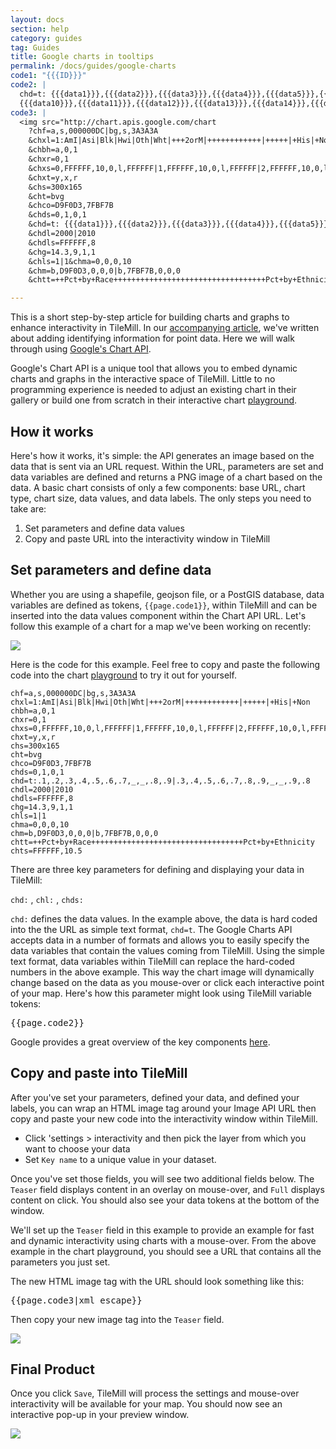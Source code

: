 ```yaml
---
layout: docs
section: help
category: guides
tag: Guides
title: Google charts in tooltips
permalink: /docs/guides/google-charts
code1: "{{{ID}}}"
code2: |
  chd=t: {{{data1}}},{{{data2}}},{{{data3}}},{{{data4}}},{{{data5}}},{{{data6}}},{{{data7}}},_,_,{{{data8}}},{{{data9}}}|
  {{{data10}}},{{{data11}}},{{{data12}}},{{{data13}}},{{{data14}}},{{{data15}}},{{{data16}}},_,_,{{{data17}}},{{{data18}}}
code3: |
  <img src="http://chart.apis.google.com/chart
    ?chf=a,s,000000DC|bg,s,3A3A3A
    &chxl=1:AmI|Asi|Blk|Hwi|Oth|Wht|+++2orM|++++++++++++|+++++|+His|+Non
    &chbh=a,0,1
    &chxr=0,1
    &chxs=0,FFFFFF,10,0,l,FFFFFF|1,FFFFFF,10,0,l,FFFFFF|2,FFFFFF,10,0,l,FFFFFF
    &chxt=y,x,r
    &chs=300x165
    &cht=bvg
    &chco=D9F0D3,7FBF7B
    &chds=0,1,0,1
    &chd=t: {{{data1}}},{{{data2}}},{{{data3}}},{{{data4}}},{{{data5}}},{{{data6}}},{{{data7}}},_,_,{{{data8}}},{{{data9}}}|{{{data10}}},{{{data11}}},{{{data12}}},{{{data13}}},{{{data14}}},{{{data15}}},{{{data16}}},_,_,{{{data17}}},{{{data18}}}
    &chdl=2000|2010
    &chdls=FFFFFF,8
    &chg=14.3,9,1,1
    &chls=1|1&chma=0,0,0,10
    &chm=b,D9F0D3,0,0,0|b,7FBF7B,0,0,0
    &chtt=++Pct+by+Race++++++++++++++++++++++++++++++++++Pct+by+Ethnicity&chts=FFFFFF,10.5" width="300" height="165" alt="Pct Race/Ethnicity" />

---
```


This is a short step-by-step article for building charts and graphs to enhance interactivity in TileMill. In our [accompanying article](http://support.mapbox.com/kb/tilemill/converting-addresses-in-spreadsheets-to-custom-maps-in-tilemill), we've written about adding identifying information for point data. Here we will walk through using [Google's Chart API](http://code.google.com/apis/chart/image/).

Google's Chart API is a unique tool that allows you to embed dynamic charts and graphs in the interactive space of TileMill. Little to no programming experience is needed to adjust an existing chart in their gallery or build one from scratch in their interactive chart [playground](http://code.google.com/apis/chart/image/docs/chart_playground.html).

## How it works

Here's how it works, it's simple: the API generates an image based on the data that is sent via an URL request.  Within the URL, parameters are set and data variables are defined and returns a PNG image of a chart based on the data. A basic chart consists of only a few components: base URL, chart type, chart size, data values, and data labels. The only steps you need to take are:

1. Set parameters and define data values
2. Copy and paste URL into the interactivity window in TileMill

## Set parameters and define data

Whether you are using a shapefile, geojson file, or a PostGIS database, data variables are defined as tokens, `{{page.code1}}`, within TileMill and can be inserted into the data values component within the Chart API URL.  Let's follow this example of a chart for a map we've been working on recently:

![](/tilemill/assets/pages/googlecharts1.png)

Here is the code for this example.  Feel free to copy and paste the following code into the chart [playground](http://code.google.com/apis/chart/image/docs/chart_playground.html) to try it out for yourself.

    chf=a,s,000000DC|bg,s,3A3A3A
    chxl=1:AmI|Asi|Blk|Hwi|Oth|Wht|+++2orM|++++++++++++|+++++|+His|+Non
    chbh=a,0,1
    chxr=0,1
    chxs=0,FFFFFF,10,0,l,FFFFFF|1,FFFFFF,10,0,l,FFFFFF|2,FFFFFF,10,0,l,FFFFFF
    chxt=y,x,r
    chs=300x165
    cht=bvg
    chco=D9F0D3,7FBF7B
    chds=0,1,0,1
    chd=t:.1,.2,.3,.4,.5,.6,.7,_,_,.8,.9|.3,.4,.5,.6,.7,.8,.9,_,_,.9,.8
    chdl=2000|2010
    chdls=FFFFFF,8
    chg=14.3,9,1,1
    chls=1|1
    chma=0,0,0,10
    chm=b,D9F0D3,0,0,0|b,7FBF7B,0,0,0
    chtt=++Pct+by+Race++++++++++++++++++++++++++++++++++Pct+by+Ethnicity
    chts=FFFFFF,10.5

There are three key parameters for defining and displaying your data in TileMill:

`chd:` , `chl:` , `chds:`

`chd:` defines the data values. In the example above, the data is hard coded into the the URL as simple text format, `chd=t`. The Google Charts API accepts data in a number of formats and allows you to easily specify the data variables that contain the values coming from TileMill. Using the simple text format, data variables within TileMill can replace the hard-coded numbers in the above example. This way the chart image will dynamically change based on the data as you mouse-over or click each interactive point of your map. Here's how this parameter might look using TileMill variable tokens:

<pre>{{page.code2}}</pre>

Google provides a great overview of the key components [here](http://code.google.com/apis/chart/image/docs/making_charts.html#chart_elements).

## Copy and paste into TileMill

After you've set your parameters, defined your data, and defined your labels, you can wrap an HTML image tag around your Image API URL then copy and paste your new code into the interactivity window within TileMill.

* Click 'settings > interactivity and then pick the layer from which you want to choose your data
* Set `Key name` to a unique value in your dataset.

Once you've set those fields, you will see two additional fields below.  The `Teaser` field displays content in an overlay on mouse-over, and `Full` displays content on click.  You should also see your data tokens at the bottom of the window.

We'll set up the `Teaser` field in this example to provide an example for fast and dynamic interactivity using charts with a mouse-over.  From the above example in the chart playground, you should see a URL that contains all the parameters you just set.

The new HTML image tag with the URL should look something like this:

<pre>{{page.code3|xml_escape}}</pre>

Then copy your new image tag into the `Teaser` field.

![](/tilemill/assets/pages/googlecharts2.png)


## Final Product

Once you click `Save`, TileMill will process the settings and mouse-over interactivity will be available for your map. You should now see an interactive pop-up in your preview window.

![](/tilemill/assets/pages/googlecharts3.png)


